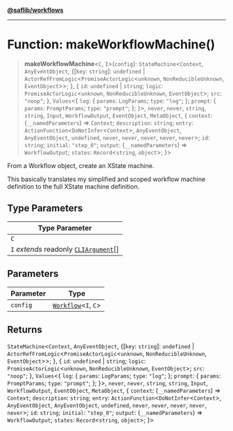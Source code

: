 [**@saflib/workflows**](../index.md)

***

# Function: makeWorkflowMachine()

> **makeWorkflowMachine**\<`C`, `I`\>(`config`): `StateMachine`\<`Context`, `AnyEventObject`, \{\[`key`: `string`\]: `undefined` \| `ActorRefFromLogic`\<`PromiseActorLogic`\<`unknown`, `NonReducibleUnknown`, `EventObject`\>\>; \}, \{ `id`: `undefined` \| `string`; `logic`: `PromiseActorLogic`\<`unknown`, `NonReducibleUnknown`, `EventObject`\>; `src`: `"noop"`; \}, `Values`\<\{ `log`: \{ `params`: `LogParams`; `type`: `"log"`; \}; `prompt`: \{ `params`: `PromptParams`; `type`: `"prompt"`; \}; \}\>, `never`, `never`, `string`, `string`, `Input`, `WorkflowOutput`, `EventObject`, `MetaObject`, \{ `context`: (`__namedParameters`) => `Context`; `description`: `string`; `entry`: `ActionFunction`\<`DoNotInfer`\<`Context`\>, `AnyEventObject`, `AnyEventObject`, `undefined`, `never`, `never`, `never`, `never`, `never`\>; `id`: `string`; `initial`: `"step_0"`; `output`: (`__namedParameters`) => `WorkflowOutput`; `states`: `Record`\<`string`, `object`\>; \}\>

From a Workflow object, create an XState machine.

This basically translates my simplified and scoped workflow machine definition to the full XState machine definition.

## Type Parameters

| Type Parameter |
| ------ |
| `C` |
| `I` *extends* readonly [`CLIArgument`](../interfaces/CLIArgument.md)[] |

## Parameters

| Parameter | Type |
| ------ | ------ |
| `config` | [`Workflow`](../interfaces/Workflow.md)\<`I`, `C`\> |

## Returns

`StateMachine`\<`Context`, `AnyEventObject`, \{\[`key`: `string`\]: `undefined` \| `ActorRefFromLogic`\<`PromiseActorLogic`\<`unknown`, `NonReducibleUnknown`, `EventObject`\>\>; \}, \{ `id`: `undefined` \| `string`; `logic`: `PromiseActorLogic`\<`unknown`, `NonReducibleUnknown`, `EventObject`\>; `src`: `"noop"`; \}, `Values`\<\{ `log`: \{ `params`: `LogParams`; `type`: `"log"`; \}; `prompt`: \{ `params`: `PromptParams`; `type`: `"prompt"`; \}; \}\>, `never`, `never`, `string`, `string`, `Input`, `WorkflowOutput`, `EventObject`, `MetaObject`, \{ `context`: (`__namedParameters`) => `Context`; `description`: `string`; `entry`: `ActionFunction`\<`DoNotInfer`\<`Context`\>, `AnyEventObject`, `AnyEventObject`, `undefined`, `never`, `never`, `never`, `never`, `never`\>; `id`: `string`; `initial`: `"step_0"`; `output`: (`__namedParameters`) => `WorkflowOutput`; `states`: `Record`\<`string`, `object`\>; \}\>
